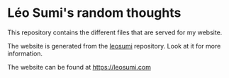 # Léo Sumi's random thoughts

This repository contains the different files that are served for my website.

The website is generated from the [leosumi](https://github.com/leosumi/leosumi) repository. Look at it for more information.

The website can be found at https://leosumi.com
